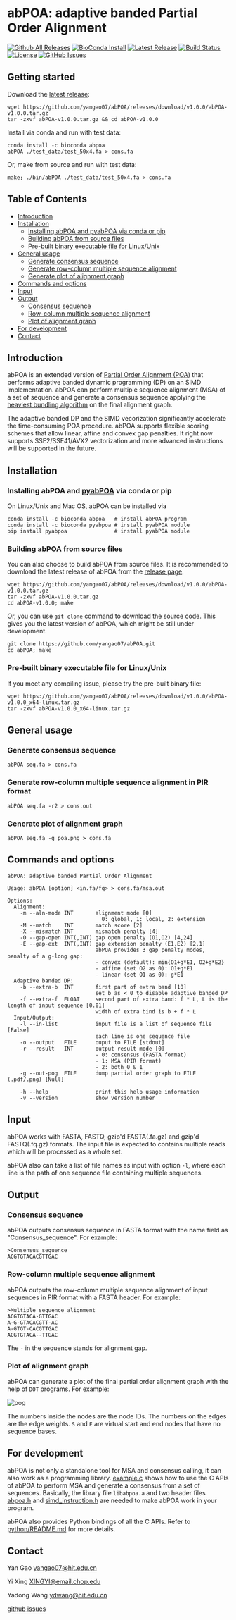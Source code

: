# abPOA: adaptive banded Partial Order Alignment
[![Github All Releases](https://img.shields.io/github/downloads/yangao07/abPOA/total.svg?label=Download)](https://github.com/yangao07/abPOA/releases)
[![BioConda Install](https://img.shields.io/conda/dn/bioconda/tidehunter.svg?style=flag&label=BioConda%20install)](https://anaconda.org/bioconda/abpoa)
[![Latest Release](https://img.shields.io/github/release/yangao07/abPOA.svg?label=Release)](https://github.com/yangao07/abPOA/releases/latest)
[![Build Status](https://img.shields.io/travis/yangao07/abPOA/master.svg?label=Master)](https://travis-ci.org/yangao07/abPOA)
[![License](https://img.shields.io/badge/License-GPL-black.svg)](https://github.com/yangao07/abPOA/blob/master/LICENSE)
[![GitHub Issues](https://img.shields.io/github/issues/yangao07/abPOA.svg?label=Issues)](https://github.com/yangao07/abPOA/issues)
<!-- [![Published in Bioinformatics](https://img.shields.io/badge/Published%20in-Bioinformatics-purple.svg)](https://doi.org/10.1093/bioinformatics/btz376) -->

## Getting started
Download the [latest release](https://github.com/yangao07/abPOA/releases):
```
wget https://github.com/yangao07/abPOA/releases/download/v1.0.0/abPOA-v1.0.0.tar.gz
tar -zxvf abPOA-v1.0.0.tar.gz && cd abPOA-v1.0.0
```
Install via conda and run with test data:
```
conda install -c bioconda abpoa
abPOA ./test_data/test_50x4.fa > cons.fa
```
Or, make from source and run with test data:
```
make; ./bin/abPOA ./test_data/test_50x4.fa > cons.fa
```
## Table of Contents

- [Introduction](#introduction)
- [Installation](#install)
  - [Installing abPOA and pyabPOA via conda or pip](#conda)
  - [Building abPOA from source files](#build)
  - [Pre-built binary executable file for Linux/Unix](#binary)
- [General usage](#usage)
  - [Generate consensus sequence](#gen_cons)
  - [Generate row-column multiple sequence alignment](#gen_msa)
  - [Generate plot of alignment graph](#gen_plot)
- [Commands and options](#cmd)
- [Input](#input)
- [Output](#output)
  - [Consensus sequence](#cons)
  - [Row-column multiple sequence alignment](#msa)
  - [Plot of alignment graph](#plot)
- [For development](#dev)
- [Contact](#contact)

## <a name="introduction"></a>Introduction
abPOA is an extended version of [Partial Order Alignment (POA](10.1093/bioinformatics/18.3.452)) that performs adaptive banded dynamic programming (DP) on an SIMD implementation. 
abPOA can perform multiple sequence alignment (MSA) of a set of sequence and generate a consensus sequence applying the [heaviest bundling algorithm](10.1093/bioinformatics/btg109) on the final alignment graph.

The adaptive banded DP and the SIMD vecorization significantly accelerate the time-consuming POA procedure. 
abPOA supports flexible scoring schemes that allow linear, affine and convex gap penalties. 
It right now supports SSE2/SSE41/AVX2 vectorization and more advanced instructions will be supported in the future.


## <a name="install"></a>Installation

### <a name="conda"></a>Installing abPOA and [pyabPOA](python/README.md) via conda or pip
On Linux/Unix and Mac OS, abPOA can be installed via
```
conda install -c bioconda abpoa   # install abPOA program
conda install -c bioconda pyabpoa # install pyabPOA module
pip install pyabpoa               # install pyabPOA module
```

### <a name="build"></a>Building abPOA from source files
You can also choose to build abPOA from source files.
It is recommended to download the latest release of abPOA 
from the [release page](https://github.com/yangao07/abPOA/releases).
```
wget https://github.com/yangao07/abPOA/releases/download/v1.0.0/abPOA-v1.0.0.tar.gz
tar -zxvf abPOA-v1.0.0.tar.gz
cd abPOA-v1.0.0; make
```
Or, you can use `git clone` command to download the source code.
This gives you the latest version of abPOA, which might be still under development.
```
git clone https://github.com/yangao07/abPOA.git
cd abPOA; make
```

### <a name="binary"></a>Pre-built binary executable file for Linux/Unix 
If you meet any compiling issue, please try the pre-built binary file:
```
wget https://github.com/yangao07/abPOA/releases/download/v1.0.0/abPOA-v1.0.0_x64-linux.tar.gz
tar -zxvf abPOA-v1.0.0_x64-linux.tar.gz
```

## <a name="usage"></a>General usage
### <a name="gen_cons"></a>Generate consensus sequence

```
abPOA seq.fa > cons.fa
```

### <a name="gen_cons"></a>Generate row-column multiple sequence alignment in PIR format

```
abPOA seq.fa -r2 > cons.out
```

### <a name="gen_plot"></a>Generate plot of alignment graph

```
abPOA seq.fa -g poa.png > cons.fa
```

## <a name="cmd"></a>Commands and options
```
abPOA: adaptive banded Partial Order Alignment

Usage: abPOA [option] <in.fa/fq> > cons.fa/msa.out

Options:
  Alignment:
    -m --aln-mode INT       alignment mode [0]
                              0: global, 1: local, 2: extension
    -M --match    INT       match score [2]
    -X --mismatch INT       mismatch penalty [4]
    -O --gap-open INT(,INT) gap open penalty (O1,O2) [4,24]
    -E --gap-ext  INT(,INT) gap extension penalty (E1,E2) [2,1]
                            abPOA provides 3 gap penalty modes, penalty of a g-long gap:
                            - convex (default): min{O1+g*E1, O2+g*E2}
                            - affine (set O2 as 0): O1+g*E1
                            - linear (set O1 as 0): g*E1
  Adaptive banded DP:
    -b --extra-b  INT       first part of extra band [10]
                            set b as < 0 to disable adaptive banded DP
    -f --extra-f  FLOAT     second part of extra band: f * L, L is the length of input sequence [0.01]
                            width of extra bind is b + f * L
  Input/Output:
    -l --in-list            input file is a list of sequence file [False]
                            each line is one sequence file
    -o --output   FILE      ouput to FILE [stdout]
    -r --result   INT       output result mode [0]
                            - 0: consensus (FASTA format)
                            - 1: MSA (PIR format)
                            - 2: both 0 & 1
    -g --out-pog  FILE      dump partial order graph to FILE (.pdf/.png) [Null]

    -h --help               print this help usage information
    -v --version            show version number

```

## <a name="input"></a>Input
abPOA works with FASTA, FASTQ, gzip'd FASTA(.fa.gz) and gzip'd FASTQ(.fq.gz) formats. The input file is expected to contains multiple reads which will be processed as a whole set. 

abPOA also can take a list of file names as input with option `-l`, where each line is the path of one sequence file containing multiple sequences.

## <a name="output"></a>Output
### <a name="cons"></a>Consensus sequence 
abPOA outputs consensus sequence in FASTA format with the name field as "Consensus_sequence".
For example:
```
>Consensus_sequence
ACGTGTACACGTTGAC
```
### <a name="msa"></a>Row-column multiple sequence alignment
abPOA outputs the row-column multiple sequence alignment of input sequences in PIR format with a FASTA header. For example:
```
>Multiple_sequence_alignment
ACGTGTACA-GTTGAC
A-G-GTACACGTT-AC
A-GTGT-CACGTTGAC
ACGTGTACA--TTGAC
```
The `-` in the sequence stands for alignment gap. 

### <a name="plot"></a>Plot of alignment graph

abPOA can generate a plot of the final partial order alignment graph with the help of `DOT` programs. For example:

![pog](https://github.com/yangao07/abPOA/blob/master/pog.png)

The numbers inside the nodes are the node IDs. The numbers on the edges are the edge weights.
`S` and `E` are virtual start and end nodes that have no sequence bases.

## <a name="dev"></a>For development
abPOA is not only a standalone tool for MSA and consensus calling, it can also work as a programming library. [example.c](example.c) shows how to use the C APIs of abPOA to perform MSA and generate a consensus from a set of sequences. Basically, the library file `libabpoa.a` and two header files [abpoa.h](include/abpoa.h) and [simd_instruction.h](include/simd_instruction.h) are needed to make abPOA work in your program.

abPOA also provides Python bindings of all the C APIs. Refer to [python/README.md](python) for more details.

## <a name="contact"></a>Contact
Yan Gao yangao07@hit.edu.cn

Yi Xing XINGYI@email.chop.edu

Yadong Wang ydwang@hit.edu.cn

[github issues](https://github.com/yangao07/abPOA/issues)
